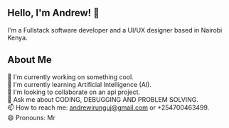 ## Hello, I'm Andrew! 👋

I'm a Fullstack software developer and a UI/UX designer based in Nairobi Kenya.

## About Me

🔭 I'm currently working on something cool.  
🌱 I'm currently learning Artificial Intelligence (AI).  
👯 I'm looking to collaborate on an api project.  
💬 Ask me about CODING, DEBUGGING AND PROBLEM SOLVING.  
📫 How to reach me: andrewirunguj@gmail.com or +254700463499.  
😄 Pronouns: Mr  
